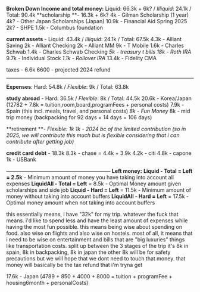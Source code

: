 **__Broken Down Income and total money__:** Liquid: 66.3k + 6k? / *Illiquid*: 24.1k / Total: 90.4k
**scholarship **- 16.3k + 6k?
4k - Gilman Scholarship (1 year)
4k? - Other Japan Scholarships (Japan)
10.9k - Financial Aid Spring 2025
2k? - SHPE
1.5k - Columbus foundation

**current assets** - Liquid: 43.4k / *Illiquid*: 24.1k / Total: 67.5k
4.3k - Alliant Saving
2k - Alliant Checking
2k - Alliant MM
9k - T Mobile
1.6k - Charles Schwab
1.4k - Charles Schwab Checking
*5k - treasury t bills*
*18k - Roth IRA*
9.7k - Individual Stock
*1.1k - Rollover IRA*
13.4k - Fidelity CMA

taxes - 6.6k
6600 - projected 2024 refund

--------------------------------------------------------------------------------------
**__Expenses__**: Hard: 54.8k / *Flexible*: 9k / Total: 63.8k

**study abroad** - Hard: 36.5k / *Flexible*: 8k / Total: 44.5k
20.6k - Korea/Japan (12782 + 7.8k = tuition,room,board,programFees + personal costs)
7.9k - Spain (this incl. meals, travel, and personal costs)
*8k - Fun Money*
8k - mid trip money (backpacking for 92 days + 14 days = 106 days)

**retirement **- *Flexible: 1k*
*1k - 2024 bc of the limited contribution (so in 2025, we will contribute this much but is flexible considering that i can contribute after getting job)*

**credit card debt** - 18.3k
8.3k - chase = 4.4k + 3.9k
4.2k - citi
4.8k - capone
1k - USBank

————————————————————
**__Left money:__** 
__**Liquid - Total = Left** = 2.5k__ - Minimum amount of money you have taking into account all expenses
**LiquidAll - Total = Left** = 8.5k - Optimal Money amount given scholarships and side job
**Liquid - Hard = Left** = 11.5k - Minimum amount of money without taking into account buffers
**LiquidAll - Hard = Left** = 17.5k - Optimal money amount when not taking into account buffers

this essentially means, i have "32k" for my trip. whatever the fuck that means. i'd like to spend less and have the least amount of expenses while having the most fun possible. this means being wise about spending on food. also wise on flights and also wise on hostels. most of all, it means that i need to be wise on entertainment and bills that are "big luxuries" things like transportation costs.
split up between the 3 stages of the trip
it's 8k in spain, 8k in backpacking, 8k in japan
the other 8k will be for safety precautions but we will hope that we dont need to touch that money. that money will basically be the tax refund that i'm tryna get


17.6k - Japan (4789 + 850 + 4000 + 8000 = tuition + programFee + housing6month + personalCosts)
